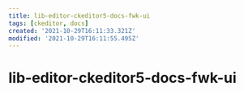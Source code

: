 ```yaml
---
title: lib-editor-ckeditor5-docs-fwk-ui
tags: [ckeditor, docs]
created: '2021-10-29T16:11:33.321Z'
modified: '2021-10-29T16:11:55.495Z'
---
```


# lib-editor-ckeditor5-docs-fwk-ui
